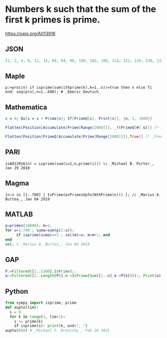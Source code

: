 # Numbers k such that the sum of the first k primes is prime\.
https://oeis.org/A013916
## JSON
```JSON
[1, 2, 4, 6, 12, 14, 60, 64, 96, 100, 102, 108, 114, 122, 124, 130, 132, 146, 152, 158, 162, 178, 192, 198, 204, 206, 208, 214, 216, 296, 308, 326, 328, 330, 332, 334, 342, 350, 356, 358, 426, 446, 458, 460, 464, 480, 484, 488, 512, 530, 536, 548, 568, 620, 630, 676, 680]
```
## Maple
```Maple
p:=proc(n) if isprime(sum(ithprime(k),k=1..n))=true then n else fi end: seq(p(n),n=1..690); # _Emeric Deutsch_
```
## Mathematica
```Mathematica
s = 0; Do[s = s + Prime[n]; If[PrimeQ[s], Print[n]], {n, 1, 1000}]
```
```Mathematica
Flatten[Position[Accumulate[Prime[Range[2000]]], _?(PrimeQ[#] &)]] (* _Harvey P. Dale_, Dec 16 2010 *)
```
```Mathematica
Flatten[Position[PrimeQ[Accumulate[Prime[Range[2000]]]],True]] (* _Fred Patrick Doty_, Aug 15 2017 *)
```
## PARI
```PARI
isA013916(n) = isprime(sum(i=1,n,prime(i))) \\ _Michael B. Porter_, Jan 29 2010
```
## Magma
```Magma
[n:n in [1..700] | IsPrime(&+PrimesUpTo(NthPrime(n))) ]; // _Marius A. Burtea_, Jan 04 2019
```
## MATLAB
```MATLAB
p=primes(10000); m=1;
for u=1:700 ; suma=sum(p(1:u));
     if isprime(suma)==1 ; sol(m)=u; m=m+1; end
end
sol; % _Marius A. Burtea_, Jan 04 2019
```
## GAP
```GAP
P:=Filtered([1..5300],IsPrime);;
a:=Filtered([1..Length(P)],n->IsPrime(Sum([1..n],k->P[k])));; Print(a); # _Muniru A Asiru_, Jan 04 2019
```
## Python
```Python
from sympy import isprime, prime
def aupto(lim):
  s = 0
  for k in range(1, lim+1):
    s += prime(k)
    if isprime(s): print(k, end=", ")
aupto(680) # _Michael S. Branicky_, Feb 28 2021
```

